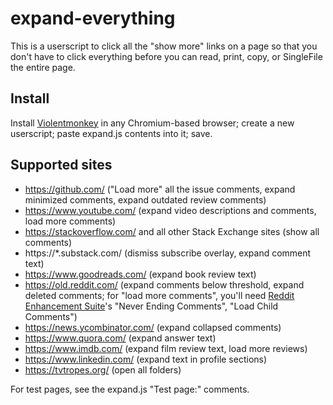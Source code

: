 # expand-everything

This is a userscript to click all the "show more" links on a page so that
you don't have to click everything before you can read, print, copy, or
SingleFile the entire page.

## Install

Install [Violentmonkey](https://violentmonkey.github.io/) in any Chromium-based browser; create a new userscript; paste expand.js contents into it; save.

## Supported sites

- https://github.com/ ("Load more" all the issue comments, expand minimized comments, expand outdated review comments)
- https://www.youtube.com/ (expand video descriptions and comments, load more comments)
- https://stackoverflow.com/ and all other Stack Exchange sites (show all comments)
- https://\*.substack.com/ (dismiss subscribe overlay, expand comment text)
- https://www.goodreads.com/ (expand book review text)
- https://old.reddit.com/ (expand comments below threshold, expand deleted comments; for "load more comments", you'll need [Reddit Enhancement Suite](https://github.com/honestbleeps/Reddit-Enhancement-Suite)'s "Never Ending Comments", "Load Child Comments")
- https://news.ycombinator.com/ (expand collapsed comments)
- https://www.quora.com/ (expand answer text)
- https://www.imdb.com/ (expand film review text, load more reviews)
- https://www.linkedin.com/ (expand text in profile sections)
- https://tvtropes.org/ (open all folders)

For test pages, see the expand.js "Test page:" comments.
